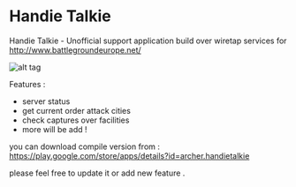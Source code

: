 # Handie Talkie

Handie Talkie - Unofficial support application build over wiretap services for http://www.battlegroundeurope.net/

![alt tag](https://raw.github.com/GeneralRamy/wwiiol/branch/images/image.gif)

Features :

- server status
- get current order attack cities
- check captures over facilities
- more will be add !

you can download compile version from : https://play.google.com/store/apps/details?id=archer.handietalkie

please feel free to update it or add new feature .

